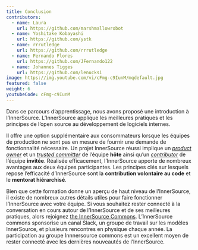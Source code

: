 ```yaml
---
title: Conclusion
contributors:
  - name: Laura
    url: https://github.com/marshmallowrobot
  - name: Yoshitake Kobayashi
    url: https://github.com/ystk
  - name: rrrutledge
    url: https://github.com/rrrutledge
  - name: Fernando Flores
    url: https://github.com/JFernando122
  - name: Johannes Tigges
    url: https://github.com/lenucksi
image: https://img.youtube.com/vi/cFmg-c9IunM/mqdefault.jpg
featured: false
weight: 6
youtubeCode: cFmg-c9IunM
---
```

<div class="paragraph">
<p>Dans ce parcours d&#8217;apprentissage, nous avons proposé une introduction à l&#8217;InnerSource.
L&#8217;InnerSource applique les meilleures pratiques et les principes de l&#8217;open source au développement de logiciels internes.</p>
</div>
<div class="paragraph">
<p>Il offre une option supplémentaire aux consommateurs lorsque les équipes de production ne sont pas en mesure de fournir une demande de fonctionnalité nécessaire.
Un projet InnerSource réussi implique un <a href="https://innersourcecommons.org/learn/learning-path/product-owner"><em>product owner</em></a> et un <a href="https://innersourcecommons.org/learn/learning-path/trusted-committer"><em>trusted committer</em></a> de l&#8217;équipe <strong>hôte</strong> ainsi qu&#8217;un <a href="https://innersourcecommons.org/learn/learning-path/contributor"><em>contributor</em></a> de l&#8217;équipe <strong>invitée</strong>.
Réalisée efficacement, l&#8217;InnerSource apporte de nombreux avantages aux deux équipes participantes.
Les principes clés sur lesquels repose l&#8217;efficacité d&#8217;InnerSource sont la <strong>contribution volontaire au code</strong> et le <strong>mentorat hiérarchisé</strong>.</p>
</div>
<div class="paragraph">
<p>Bien que cette formation donne un aperçu de haut niveau de l&#8217;InnerSource, il existe de nombreux autres détails utiles pour faire fonctionner l&#8217;InnerSource avec votre équipe.
Si vous souhaitez rester connecté à la conversation en cours autour de l&#8217;InnerSource et de ses meilleures pratiques, alors rejoignez <a href="http://innersourcecommons.org">the InnerSource Commons</a>.
L&#8217;InnerSource commons sponsorise un canal Slack, un groupe de travail sur les modèles InnerSource, et plusieurs rencontres en physique chaque année.
La participation au groupe Innnersource commons est un excellent moyen de rester connecté avec les dernières nouveautés de l&#8217;InnerSource.</p>
</div>
<!--- This file autogenerated from https://github.com/InnerSourceCommons/InnerSourceLearningPath/blob/main/scripts -->